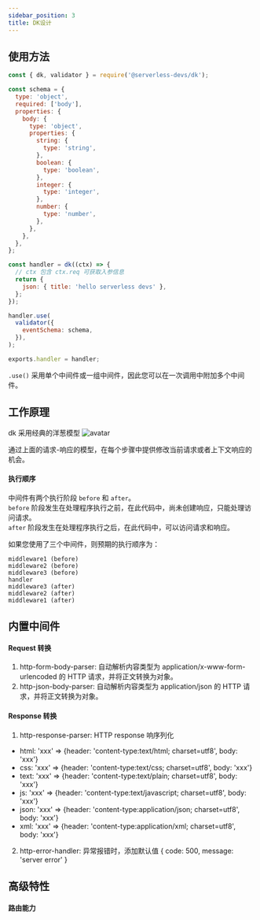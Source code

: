 ```yaml
---
sidebar_position: 3
title: DK设计
---
```


## 使用方法

```js
const { dk, validator } = require('@serverless-devs/dk');

const schema = {
  type: 'object',
  required: ['body'],
  properties: {
    body: {
      type: 'object',
      properties: {
        string: {
          type: 'string',
        },
        boolean: {
          type: 'boolean',
        },
        integer: {
          type: 'integer',
        },
        number: {
          type: 'number',
        },
      },
    },
  },
};

const handler = dk((ctx) => {
  // ctx 包含 ctx.req 可获取入参信息
  return {
    json: { title: 'hello serverless devs' },
  };
});

handler.use(
  validator({
    eventSchema: schema,
  }),
);

exports.handler = handler;
```

`.use()` 采用单个中间件或一组中间件，因此您可以在一次调用中附加多个中间件。

## 工作原理

dk 采用经典的洋葱模型
![avatar](https://img.alicdn.com/imgextra/i2/O1CN01DtNyAf1Mg68Te52hq_!!6000000001463-2-tps-672-556.png)

通过上面的请求-响应的模型，在每个步骤中提供修改当前请求或者上下文响应的机会。

#### 执行顺序

中间件有两个执行阶段 `before` 和 `after`。 <br />
`before` 阶段发生在处理程序执行之前，在此代码中，尚未创建响应，只能处理访问请求。<br />
`after` 阶段发生在处理程序执行之后，在此代码中，可以访问请求和响应。

如果您使用了三个中间件，则预期的执行顺序为：

```
middleware1 (before)
middleware2 (before)
middleware3 (before)
handler
middleware3 (after)
middleware2 (after)
middleware1 (after)
```

## 内置中间件

#### Request 转换

1. http-form-body-parser: 自动解析内容类型为 application/x-www-form-urlencoded 的 HTTP 请求，并将正文转换为对象。
2. http-json-body-parser: 自动解析内容类型为 application/json 的 HTTP 请求，并将正文转换为对象。

#### Response 转换

1. http-response-parser: HTTP response 响序列化

- html: 'xxx' => {header: 'content-type:text/html; charset=utf8', body: 'xxx'}
- css: 'xxx' => {header: 'content-type:text/css; charset=utf8', body: 'xxx'}
- text: 'xxx' => {header: 'content-type:text/plain; charset=utf8', body: 'xxx'}
- js: 'xxx' => {header: 'content-type:text/javascript; charset=utf8', body: 'xxx'}
- json: 'xxx' => {header: 'content-type:application/json; charset=utf8', body: 'xxx'}
- xml: 'xxx' => {header: 'content-type:application/xml; charset=utf8', body: 'xxx'}

2. http-error-handler: 异常报错时，添加默认值 { code: 500, message: 'server error' }

## 高级特性

#### 路由能力
